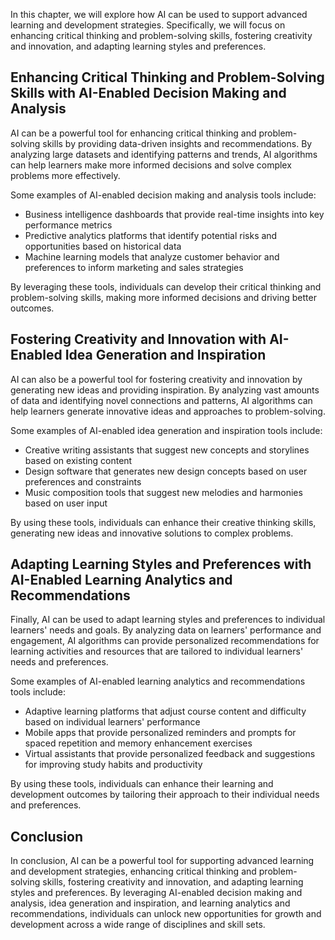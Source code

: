 

In this chapter, we will explore how AI can be used to support advanced learning and development strategies. Specifically, we will focus on enhancing critical thinking and problem-solving skills, fostering creativity and innovation, and adapting learning styles and preferences.

Enhancing Critical Thinking and Problem-Solving Skills with AI-Enabled Decision Making and Analysis
---------------------------------------------------------------------------------------------------

AI can be a powerful tool for enhancing critical thinking and problem-solving skills by providing data-driven insights and recommendations. By analyzing large datasets and identifying patterns and trends, AI algorithms can help learners make more informed decisions and solve complex problems more effectively.

Some examples of AI-enabled decision making and analysis tools include:

* Business intelligence dashboards that provide real-time insights into key performance metrics
* Predictive analytics platforms that identify potential risks and opportunities based on historical data
* Machine learning models that analyze customer behavior and preferences to inform marketing and sales strategies

By leveraging these tools, individuals can develop their critical thinking and problem-solving skills, making more informed decisions and driving better outcomes.

Fostering Creativity and Innovation with AI-Enabled Idea Generation and Inspiration
-----------------------------------------------------------------------------------

AI can also be a powerful tool for fostering creativity and innovation by generating new ideas and providing inspiration. By analyzing vast amounts of data and identifying novel connections and patterns, AI algorithms can help learners generate innovative ideas and approaches to problem-solving.

Some examples of AI-enabled idea generation and inspiration tools include:

* Creative writing assistants that suggest new concepts and storylines based on existing content
* Design software that generates new design concepts based on user preferences and constraints
* Music composition tools that suggest new melodies and harmonies based on user input

By using these tools, individuals can enhance their creative thinking skills, generating new ideas and innovative solutions to complex problems.

Adapting Learning Styles and Preferences with AI-Enabled Learning Analytics and Recommendations
-----------------------------------------------------------------------------------------------

Finally, AI can be used to adapt learning styles and preferences to individual learners' needs and goals. By analyzing data on learners' performance and engagement, AI algorithms can provide personalized recommendations for learning activities and resources that are tailored to individual learners' needs and preferences.

Some examples of AI-enabled learning analytics and recommendations tools include:

* Adaptive learning platforms that adjust course content and difficulty based on individual learners' performance
* Mobile apps that provide personalized reminders and prompts for spaced repetition and memory enhancement exercises
* Virtual assistants that provide personalized feedback and suggestions for improving study habits and productivity

By using these tools, individuals can enhance their learning and development outcomes by tailoring their approach to their individual needs and preferences.

Conclusion
----------

In conclusion, AI can be a powerful tool for supporting advanced learning and development strategies, enhancing critical thinking and problem-solving skills, fostering creativity and innovation, and adapting learning styles and preferences. By leveraging AI-enabled decision making and analysis, idea generation and inspiration, and learning analytics and recommendations, individuals can unlock new opportunities for growth and development across a wide range of disciplines and skill sets.
